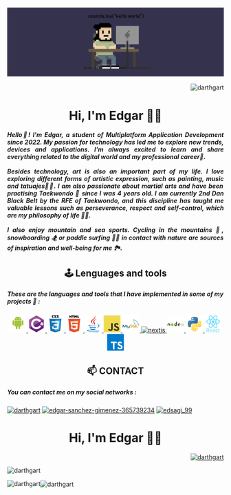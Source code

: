 <img src="banner_dg.jpg"></img>
<p align="right"> <img src="https://komarev.com/ghpvc/?username=darthgart&label=Profile%20views&color=0e75b6&style=flat" alt="darthgart" /> </p>
<h1 align="center">Hi, I'm Edgar 🙋‍♂️ </h1>
<h5 align="justify">Hello👋! I'm Edgar, a student of Multiplatform Application Development since 2022. My passion for technology has led me to explore new trends, devices and applications. I'm always excited to learn and share everything related to the digital world and my professional career👾.
<br></br>
Besides technology, art is also an important part of my life. I love exploring different forms of artistic expression, such as painting, music and tatuajes👨‍🎨. I am also passionate about martial arts and have been practising Taekwondo 🥋 since I was 4 years old. I am currently 2nd Dan Black Belt by the RFE of Taekwondo, and this discipline has taught me valuable lessons such as perseverance, respect and self-control, which are my philosophy of life 🧘‍♂️.
<br></br>
I also enjoy mountain and sea sports. Cycling in the mountains 🚵, snowboarding 🏂 or paddle surfing 🏄‍♂️ in contact with nature are sources of inspiration and well-being for me 🏞️.
</h5>
<h2 align="center"> 🕹️ Lenguages and tools </h2>
<h5 align="left">These are the languages and tools that I have implemented in some of my projects 📲 :</h5>
<p align="center"> <a href="https://developer.android.com" target="_blank" rel="noreferrer"> <img src="https://raw.githubusercontent.com/devicons/devicon/master/icons/android/android-original-wordmark.svg" alt="android" width="40" height="40"/> </a> <a href="https://www.w3schools.com/cs/" target="_blank" rel="noreferrer"> <img src="https://raw.githubusercontent.com/devicons/devicon/master/icons/csharp/csharp-original.svg" alt="csharp" width="40" height="40"/> </a> <a href="https://www.w3schools.com/css/" target="_blank" rel="noreferrer"> <img src="https://raw.githubusercontent.com/devicons/devicon/master/icons/css3/css3-original-wordmark.svg" alt="css3" width="40" height="40"/> </a> <a href="https://www.w3.org/html/" target="_blank" rel="noreferrer"> <img src="https://raw.githubusercontent.com/devicons/devicon/master/icons/html5/html5-original-wordmark.svg" alt="html5" width="40" height="40"/> </a> <a href="https://www.java.com" target="_blank" rel="noreferrer"> <img src="https://raw.githubusercontent.com/devicons/devicon/master/icons/java/java-original.svg" alt="java" width="40" height="40"/> </a> <a href="https://developer.mozilla.org/en-US/docs/Web/JavaScript" target="_blank" rel="noreferrer"> <img src="https://raw.githubusercontent.com/devicons/devicon/master/icons/javascript/javascript-original.svg" alt="javascript" width="40" height="40"/> </a> <a href="https://www.mysql.com/" target="_blank" rel="noreferrer"> <img src="https://raw.githubusercontent.com/devicons/devicon/master/icons/mysql/mysql-original-wordmark.svg" alt="mysql" width="40" height="40"/> </a> <a href="https://nextjs.org/" target="_blank" rel="noreferrer"> <img src="https://cdn.worldvectorlogo.com/logos/nextjs-2.svg" alt="nextjs" width="40" height="40"/> </a> <a href="https://nodejs.org" target="_blank" rel="noreferrer"> <img src="https://raw.githubusercontent.com/devicons/devicon/master/icons/nodejs/nodejs-original-wordmark.svg" alt="nodejs" width="40" height="40"/> </a> <a href="https://www.python.org" target="_blank" rel="noreferrer"> <img src="https://raw.githubusercontent.com/devicons/devicon/master/icons/python/python-original.svg" alt="python" width="40" height="40"/> </a> <a href="https://reactjs.org/" target="_blank" rel="noreferrer"> <img src="https://raw.githubusercontent.com/devicons/devicon/master/icons/react/react-original-wordmark.svg" alt="react" width="40" height="40"/> </a> <a href="https://www.typescriptlang.org/" target="_blank" rel="noreferrer"> <img src="https://raw.githubusercontent.com/devicons/devicon/master/icons/typescript/typescript-original.svg" alt="typescript" width="40" height="40"/> </a> </p>

<h2 align="center"> 📫 CONTACT </h2>
<h5 align="left">You can contact me on my social networks : </h5>
<p align="left">
<a href="https://twitter.com/darthgart" target="blank"><img align="center" src="https://raw.githubusercontent.com/rahuldkjain/github-profile-readme-generator/master/src/images/icons/Social/twitter.svg" alt="darthgart" height="30" width="40" /></a>
<a href="https://linkedin.com/in/edgar-sanchez-gimenez-365739234" target="blank"><img align="center" src="https://raw.githubusercontent.com/rahuldkjain/github-profile-readme-generator/master/src/images/icons/Social/linked-in-alt.svg" alt="edgar-sanchez-gimenez-365739234" height="30" width="40" /></a>
<a href="https://instagram.com/edsagi_99" target="blank"><img align="center" src="https://raw.githubusercontent.com/rahuldkjain/github-profile-readme-generator/master/src/images/icons/Social/instagram.svg" alt="edsagi_99" height="30" width="40" /></a>
</p>

<h1 align="center">Hi, I'm Edgar 🙋‍♂️ </h1>

<p align="right"> <a href="https://twitter.com/darthgart" target="blank"><img src="https://img.shields.io/twitter/follow/darthgart?logo=twitter&style=for-the-badge" alt="darthgart" /></a> </p>

<p align="left"> <img src="https://komarev.com/ghpvc/?username=darthgart&label=Profile%20views&color=0e75b6&style=flat" alt="darthgart" /> </p>

<p><img align="left" src="https://github-readme-stats.vercel.app/api/top-langs?username=darthgart&show_icons=true&locale=en&layout=compact" alt="darthgart" /></p>



<p><img align="center" src="https://github-readme-streak-stats.herokuapp.com/?user=darthgart&" alt="darthgart" /></p>
